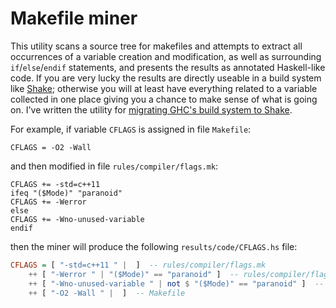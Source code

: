 Makefile miner
==============

This utility scans a source tree for makefiles and attempts to extract all occurrences of a variable creation and modification, as well as surrounding `if`/`else`/`endif` statements, and presents the results as annotated Haskell-like code. If you are very lucky the results are directly useable in a build system like [Shake](https://github.com/ndmitchell/shake/blob/master/README.md); otherwise you will at least have everything related to a variable collected in one place giving you a chance to make sense of what is going on. I've written the utility for [migrating GHC's build system to Shake](https://github.com/snowleopard/shaking-up-ghc).

For example, if variable `CFLAGS` is assigned in file `Makefile`:
```
CFLAGS = -O2 -Wall
```
and then modified in file `rules/compiler/flags.mk`:
```
CFLAGS += -std=c++11
ifeq "($Mode)" "paranoid"
CFLAGS += -Werror
else
CFLAGS += -Wno-unused-variable
endif
```
then the miner will produce the following `results/code/CFLAGS.hs` file:
```Haskell
CFLAGS = [ "-std=c++11 " |  ]  -- rules/compiler/flags.mk
    ++ [ "-Werror " | "($Mode)" == "paranoid" ]  -- rules/compiler/flags.mk
    ++ [ "-Wno-unused-variable " | not $ "($Mode)" == "paranoid" ]  -- rules/compiler/flags.mk
    ++ [ "-O2 -Wall " |  ]  -- Makefile
```


